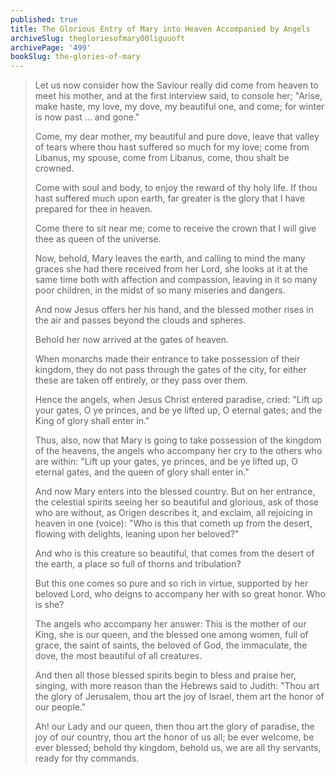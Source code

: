 ```yaml
---
published: true
title: The Glorious Entry of Mary into Heaven Accompanied by Angels
archiveSlug: thegloriesofmary00liguuoft
archivePage: '499'
bookSlug: the-glories-of-mary
---
```


> Let us now consider how the Saviour really did come from heaven to meet his mother, and at the first interview said, to console her; "Arise, make haste, my love, my dove, my beautiful one, and come; for winter is now past ... and gone."
>
> Come, my dear mother, my beautiful and pure dove, leave that valley of tears where thou hast suffered so much for my love; come from Libanus, my spouse, come from Libanus, come, thou shalt be crowned.
>
> Come with soul and body, to enjoy the reward of thy holy life. If thou hast suffered much upon earth, far greater is the glory that I have prepared for thee in heaven.
>
> Come there to sit near me; come to receive the crown that I will give thee as queen of the universe.
>
> Now, behold, Mary leaves the earth, and calling to mind the many graces she had there received from her Lord, she looks at it at the same time both with affection and compassion, leaving in it so many poor children, in the midst of so many miseries and dangers.
>
> And now Jesus offers her his hand, and the blessed mother rises in the air and passes beyond the clouds and spheres.
>
> Behold her now arrived at the gates of heaven.
>
> When monarchs made their entrance to take possession of their kingdom, they do not pass through the gates of the city, for either these are taken off entirely, or they pass over them.
>
> Hence the angels, when Jesus Christ entered paradise, cried: "Lift up your gates, O ye princes, and be ye lifted up, O eternal gates; and the King of glory shall enter in."
>
> Thus, also, now that Mary is going to take possession of the kingdom of the heavens, the angels who accompany her cry to the others who are within: "Lift up your gates, ye princes, and be ye lifted up, O eternal gates, and the queen of glory shall enter in."
>
> And now Mary enters into the blessed country. But on her entrance, the celestial spirits seeing her so beautiful and glorious, ask of those who are without, as Origen describes it, and exclaim, all rejoicing in heaven in one (voice): "Who is this that cometh up from the desert, flowing with delights, leaning upon her beloved?"
>
> And who is this creature so beautiful, that comes from the desert of the earth, a place so full of thorns and tribulation?
>
> But this one comes so pure and so rich in virtue, supported by her beloved Lord, who deigns to accompany her with so great honor. Who is she?
>
> The angels who accompany her answer: This is the mother of our King, she is our queen, and the blessed one among women, full of grace, the saint of saints, the beloved of God, the immaculate, the dove, the most beautiful of all creatures.
>
> And then all those blessed spirits begin to bless and praise her, singing, with more reason than the Hebrews said to Judith: "Thou art the glory of Jerusalem, thou art the joy of Israel, them art the honor of our people."
>
> Ah! our Lady and our queen, then thou art the glory of paradise, the joy of our country, thou art the honor of us all; be ever welcome, be ever blessed; behold thy kingdom, behold us, we are all thy servants, ready for thy commands.
